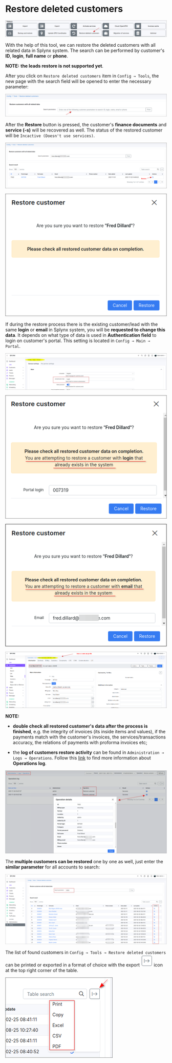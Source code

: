 Restore deleted customers
===

![icon](icon.png)

With the help of this tool, we can restore the deleted customers with all related data in Splynx system. The search can be performed by customer's **ID**, **login**, **full name** or **phone**.

**NOTE:** **the leads restore is not supported yet**.

After you click on `Restore deleted customers` item in `Config → Tools`, the new page with the search field  will be opened to enter the necessary parameter:

![](search_field.png)

After the **Restore** button is pressed, the customer's **finance documents** and **service (-s)** will be recovered as well. The status of the restored customer will be `Incactive (Doesn't use services)`.

![](restore.png)

![](restore2.png)

If during the restore process there is the existing customer/lead with the same **login** or **email** in Splynx system, you will be **requested to change this data**. It depends on what type of data is used in **Authentication field** to login on customer's portal. This setting is located in `Config → Main → Portal`.

![](authentication_field.png)

![](restore3.png)

![](restore3.1.png)

![](restore4.png)

**NOTE:**

- **double check all restored customer's data after the process is finished**, e.g. the integrity of invoices (its inside items and values), if the payments match with the customer's invoices, the services/transactions accuracy, the relations of payments with proforma invoices etc;

- the **log of customers restore activity** can be found in `Administration → Logs → Operations`. Follow this [link](administration/logs/operations/operations.md) to find more information about **Operations log**.

![](log.png)

The **multiple customers can be restored** one by one as well, just enter the **similar parameter** for all accounts to search:

![](restore5.png)

The list of found customers in `Config → Tools → Restore deleted customers` can be printed or exported in a format of choice with the export <icon class="image-icon">![view_icon2.png](view_icon2.png)</icon> icon at the top right corner of the table.

![](export.png)
